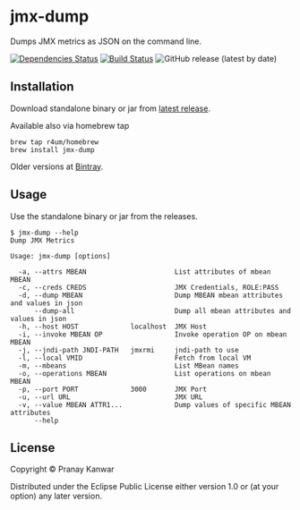# jmx-dump

Dumps JMX metrics as JSON on the command line.

[![Dependencies Status](https://versions.deps.co/r4um/jmx-dump/status.svg)](https://versions.deps.co/r4um/jmx-dump)
[![Build Status](https://app.travis-ci.com/r4um/jmx-dump.svg?branch=master)](https://app.travis-ci.com/r4um/jmx-dump)
![GitHub release (latest by date)](https://img.shields.io/github/v/release/r4um/jmx-dump)

## Installation

Download standalone binary or jar from [latest release](https://github.com/r4um/jmx-dump/releases/latest).

Available also via homebrew tap

```shell
brew tap r4um/homebrew
brew install jmx-dump
```

Older versions at [Bintray](https://bintray.com/r4um/generic/jmx-dump).

## Usage

Use the standalone binary or jar from the releases.

```shell
$ jmx-dump --help
Dump JMX Metrics

Usage: jmx-dump [options]

  -a, --attrs MBEAN                      List attributes of mbean MBEAN
  -c, --creds CREDS                      JMX Credentials, ROLE:PASS
  -d, --dump MBEAN                       Dump MBEAN mbean attributes and values in json
      --dump-all                         Dump all mbean attributes and values in json
  -h, --host HOST             localhost  JMX Host
  -i, --invoke MBEAN OP                  Invoke operation OP on mbean MBEAN
  -j, --jndi-path JNDI-PATH   jmxrmi     jndi-path to use
  -l, --local VMID                       Fetch from local VM
  -m, --mbeans                           List MBean names
  -o, --operations MBEAN                 List operations on mbean MBEAN
  -p, --port PORT             3000       JMX Port
  -u, --url URL                          JMX URL
  -v, --value MBEAN ATTR1...             Dump values of specific MBEAN attributes
      --help
```


## License

Copyright © Pranay Kanwar

Distributed under the Eclipse Public License either version 1.0 or (at
your option) any later version.
